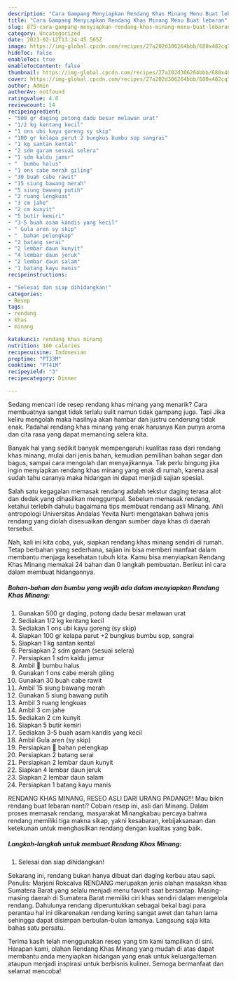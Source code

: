 ```yaml
---
description: "Cara Gampang Menyiapkan Rendang Khas Minang Menu Buat lebaran"
title: "Cara Gampang Menyiapkan Rendang Khas Minang Menu Buat lebaran"
slug: 875-cara-gampang-menyiapkan-rendang-khas-minang-menu-buat-lebaran
category: Uncategorized
date: 2023-02-12T13:24:45.565Z
image: https://img-global.cpcdn.com/recipes/27a202d306264bbb/680x482cq70/rendang-khas-minang-foto-resep-utama.jpg
hideToc: false
enableToc: true
enableTocContent: false
thumbnail: https://img-global.cpcdn.com/recipes/27a202d306264bbb/680x482cq70/rendang-khas-minang-foto-resep-utama.jpg
cover: https://img-global.cpcdn.com/recipes/27a202d306264bbb/680x482cq70/rendang-khas-minang-foto-resep-utama.jpg
author: Admin
authorAv: notfound
ratingvalue: 4.8
reviewcount: 14
recipeingredient:
- "500 gr daging potong dadu besar melawan urat"
- "1/2 kg kentang kecil"
- "1 ons ubi kayu goreng sy skip"
- "100 gr kelapa parut 2 bungkus bumbu sop sangrai"
- "1 kg santan kental"
- "2 sdm garam sesuai selera"
- "1 sdm kaldu jamur"
- "  bumbu halus"
- "1 ons cabe merah giling"
- "30 buah cabe rawit"
- "15 siung bawang merah"
- "5 siung bawang putih"
- "3 ruang lengkuas"
- "3 cm jahe"
- "2 cm kunyit"
- "5 butir kemiri"
- "3-5 buah asam kandis yang kecil"
- " Gula aren sy skip"
- "  bahan pelengkap"
- "2 batang serai"
- "2 lembar daun kunyit"
- "4 lembar daun jeruk"
- "2 lembar daun salam"
- "1 batang kayu manis"
recipeinstructions:

- "Selesai dan siap dihidangkan!"
categories:
- Resep
tags:
- rendang
- khas
- minang

katakunci: rendang khas minang 
nutrition: 160 calories
recipecuisine: Indonesian
preptime: "PT33M"
cooktime: "PT41M"
recipeyield: "3"
recipecategory: Dinner

---
```



Sedang mencari ide resep rendang khas minang yang menarik? Cara membuatnya sangat tidak terlalu sulit namun tidak gampang juga. Tapi Jika keliru mengolah maka hasilnya akan hambar dan justru cenderung tidak enak. Padahal rendang khas minang yang enak harusnya Kan punya aroma dan cita rasa yang dapat memancing selera kita.


Banyak hal yang sedikit banyak mempengaruhi kualitas rasa dari rendang khas minang, mulai dari jenis bahan, kemudian pemilihan bahan segar dan bagus, sampai cara mengolah dan menyajikannya. Tak perlu bingung jika ingin menyiapkan rendang khas minang yang enak di rumah, karena asal sudah tahu caranya maka hidangan ini dapat menjadi sajian spesial.

Salah satu kegagalan memasak rendang adalah tekstur daging terasa alot dan dedak yang dihasilkan menggumpal. Sebelum memasak rendang, ketahui terlebih dahulu bagaimana tips membuat rendang asli Minang. Ahli antropologi Universitas Andalas Yevita Nurti mengatakan bahwa jenis rendang yang diolah disesuaikan dengan sumber daya khas di daerah tersebut.


Nah, kali ini kita coba, yuk, siapkan rendang khas minang sendiri di rumah. Tetap berbahan yang sederhana, sajian ini bisa memberi manfaat dalam membantu menjaga kesehatan tubuh kita. Kamu bisa menyiapkan Rendang Khas Minang memakai 24 bahan dan 0 langkah pembuatan. Berikut ini cara dalam membuat hidangannya.

<!--inarticleads1-->

##### Bahan-bahan dan bumbu yang wajib ada dalam menyiapkan Rendang Khas Minang:

1. Gunakan 500 gr daging, potong dadu besar melawan urat
1. Sediakan 1/2 kg kentang kecil
1. Sediakan 1 ons ubi kayu goreng (sy skip)
1. Siapkan 100 gr kelapa parut +2 bungkus bumbu sop, sangrai
1. Siapkan 1 kg santan kental
1. Persiapkan 2 sdm garam (sesuai selera)
1. Persiapkan 1 sdm kaldu jamur
1. Ambil  💚 bumbu halus
1. Gunakan 1 ons cabe merah giling
1. Gunakan 30 buah cabe rawit
1. Ambil 15 siung bawang merah
1. Gunakan 5 siung bawang putih
1. Ambil 3 ruang lengkuas
1. Ambil 3 cm jahe
1. Sediakan 2 cm kunyit
1. Siapkan 5 butir kemiri
1. Sediakan 3-5 buah asam kandis yang kecil
1. Ambil  Gula aren (sy skip)
1. Persiapkan  💚 bahan pelengkap
1. Persiapkan 2 batang serai
1. Persiapkan 2 lembar daun kunyit
1. Siapkan 4 lembar daun jeruk
1. Siapkan 2 lembar daun salam
1. Persiapkan 1 batang kayu manis


RENDANG KHAS MINANG, RESEO ASLI DARI URANG PADANG!!! Mau bikin rendang buat lebaran nanti? Cobain resep ini, asli dari Minang. Dalam proses memasak rendang, masyarakat Minangkabau percaya bahwa rendang memiliki tiga makna sikap, yakni kesabaran, kebijaksanaan dan ketekunan untuk menghasilkan rendang dengan kualitas yang baik. 

<!--inarticleads2-->

##### Langkah-langkah untuk membuat Rendang Khas Minang:


1. Selesai dan siap dihidangkan!

Sekarang ini, rendang bukan hanya dibuat dari daging kerbau atau sapi. Penulis: Marjeni Rokcalva RENDANG merupakan jenis olahan masakan khas Sumatera Barat yang selalu menjadi menu favorit saat bersantap. Masing-masing daerah di Sumatera Barat memiliki ciri khas sendiri dalam mengelola rendang. Dahulunya rendang diperuntukkan sebagai bekal bagi para perantau hal ini dikarenakan rendang kering sangat awet dan tahan lama sehingga dapat disimpan berbulan-bulan lamanya. Langsung saja kita bahas satu persatu. 

Terima kasih telah menggunakan resep yang tim kami tampilkan di sini. Harapan kami, olahan Rendang Khas Minang yang mudah di atas dapat membantu anda menyiapkan hidangan yang enak untuk keluarga/teman ataupun menjadi inspirasi untuk berbisnis kuliner. Semoga bermanfaat dan selamat mencoba!
